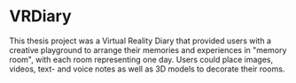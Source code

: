 # VRDiary

This thesis project was a Virtual Reality Diary that provided users with a creative playground to arrange their memories and experiences in "memory room", with each room representing one day. Users could place images, videos, text- and voice notes as well as 3D models to decorate their rooms.

